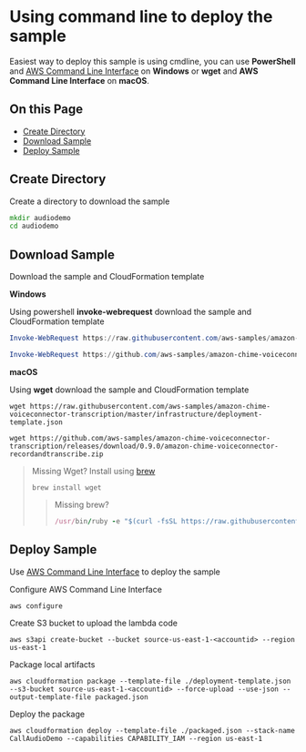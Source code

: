 # Using command line to deploy the sample

Easiest way to deploy this sample is using cmdline, you can use **PowerShell** and [AWS Command Line Interface](https://aws.amazon.com/cli/) on **Windows** or **wget** and **AWS Command Line Interface** on **macOS**.

## On this Page
- [Create Directory](#create-directory)
- [Download Sample](#download-sample)
- [Deploy Sample](#deploy-sample)

## Create Directory

Create a directory to download the sample
```bat
mkdir audiodemo
cd audiodemo
```

## Download Sample

Download the sample and CloudFormation template

**Windows**

Using powershell **invoke-webrequest** download the sample and CloudFormation template

```powershell
Invoke-WebRequest https://raw.githubusercontent.com/aws-samples/amazon-chime-voiceconnector-transcription/master/infrastructure/deployment-template.json -OutFile deployment-template.json
```
```powershell
Invoke-WebRequest https://github.com/aws-samples/amazon-chime-voiceconnector-transcription/releases/download/0.9.0/amazon-chime-voiceconnector-recordandtranscribe.zip -OutFile amazon-chime-voiceconnector-recordandtranscribe.zip
```

**macOS**

Using **wget** download the sample and CloudFormation template

```
wget https://raw.githubusercontent.com/aws-samples/amazon-chime-voiceconnector-transcription/master/infrastructure/deployment-template.json
```
```
wget https://github.com/aws-samples/amazon-chime-voiceconnector-transcription/releases/download/0.9.0/amazon-chime-voiceconnector-recordandtranscribe.zip
```
> Missing Wget? Install using [brew](https://brew.sh/)
>```
>brew install wget
>```
>> Missing brew?
>>```ruby
>>/usr/bin/ruby -e "$(curl -fsSL https://raw.githubusercontent.com/Homebrew/install/master/install)"
>>```

## Deploy Sample

Use [AWS Command Line Interface](https://aws.amazon.com/cli/) to deploy the sample

Configure AWS Command Line Interface
```
aws configure
```

Create S3 bucket to upload the lambda code
```
aws s3api create-bucket --bucket source-us-east-1-<accountid> --region us-east-1
```

Package local artifacts
```
aws cloudformation package --template-file ./deployment-template.json --s3-bucket source-us-east-1-<accountid> --force-upload --use-json --output-template-file packaged.json
```

Deploy the package

```
aws cloudformation deploy --template-file ./packaged.json --stack-name CallAudioDemo --capabilities CAPABILITY_IAM --region us-east-1
```

